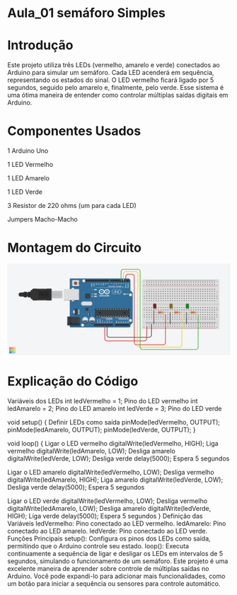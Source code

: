 # Aula_01 semáforo Simples

# Introdução

Este projeto utiliza três LEDs (vermelho, amarelo e verde) conectados ao Arduino para simular um semáforo.
Cada LED acenderá em sequência, representando os estados do sinal. O LED vermelho ficará ligado por 5
segundos, seguido pelo amarelo e, finalmente, pelo verde. Esse sistema é uma ótima maneira de entender
como controlar múltiplas saídas digitais em Arduino.

# Componentes Usados
1 Arduino Uno

1 LED Vermelho

1 LED Amarelo

1 LED Verde

3 Resistor de 220 ohms (um para cada LED)

Jumpers Macho-Macho

# Montagem do Circuito

![Imagem do Circuito](Aula_02.png)

# Explicação do Código

 Variáveis dos LEDs
int ledVermelho = 1;   Pino do LED vermelho
int ledAmarelo = 2;    Pino do LED amarelo
int ledVerde = 3;      Pino do LED verde

void setup() {
     Definir LEDs como saída
    pinMode(ledVermelho, OUTPUT);
    pinMode(ledAmarelo, OUTPUT);
    pinMode(ledVerde, OUTPUT);
}

void loop() {
     Ligar o LED vermelho
    digitalWrite(ledVermelho, HIGH);  Liga vermelho
    digitalWrite(ledAmarelo, LOW);     Desliga amarelo
    digitalWrite(ledVerde, LOW);       Desliga verde
    delay(5000);  Espera 5 segundos
    
   Ligar o LED amarelo
  digitalWrite(ledVermelho, LOW);    Desliga vermelho
  digitalWrite(ledAmarelo, HIGH);    Liga amarelo
  digitalWrite(ledVerde, LOW);       Desliga verde
  delay(5000);  Espera 5 segundos
    
   Ligar o LED verde
   digitalWrite(ledVermelho, LOW);    Desliga vermelho
  digitalWrite(ledAmarelo, LOW);     Desliga amarelo
  digitalWrite(ledVerde, HIGH);      Liga verde
   delay(5000);  Espera 5 segundos
}
Definição das Variáveis
ledVermelho: Pino conectado ao LED vermelho.
ledAmarelo: Pino conectado ao LED amarelo.
ledVerde: Pino conectado ao LED verde.
Funções Principais
setup(): Configura os pinos dos LEDs como saída, permitindo que o Arduino controle seu estado.
loop(): Executa continuamente a sequência de ligar e desligar os LEDs em intervalos de 5 segundos, simulando o funcionamento de um semáforo.
Este projeto é uma excelente maneira de aprender sobre controle de múltiplas saídas no Arduino. Você pode expandi-lo para adicionar mais funcionalidades, como um botão para iniciar a sequência ou sensores para controle automático.

